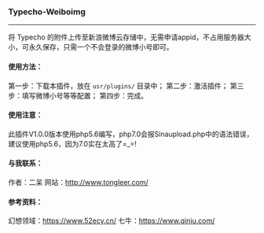 ### Typecho-Weiboimg
---

将 Typecho 的附件上传至新浪微博云存储中，无需申请appid，不占用服务器大小，可永久保存，只需一个不会登录的微博小号即可。

#### 使用方法：
第一步：下载本插件，放在 `usr/plugins/` 目录中；
第二步：激活插件；
第三步：填写微博小号等等配置；
第四步：完成。

#### 使用注意：
此插件V1.0.0版本使用php5.6编写，php7.0会报Sinaupload.php中的语法错误，建议使用php5.6，因为7.0实在太高了=_=!

#### 与我联系：
作者：二呆
网站：http://www.tongleer.com/

#### 参考资料：
幻想领域：https://www.52ecy.cn/
七牛：https://www.qiniu.com/